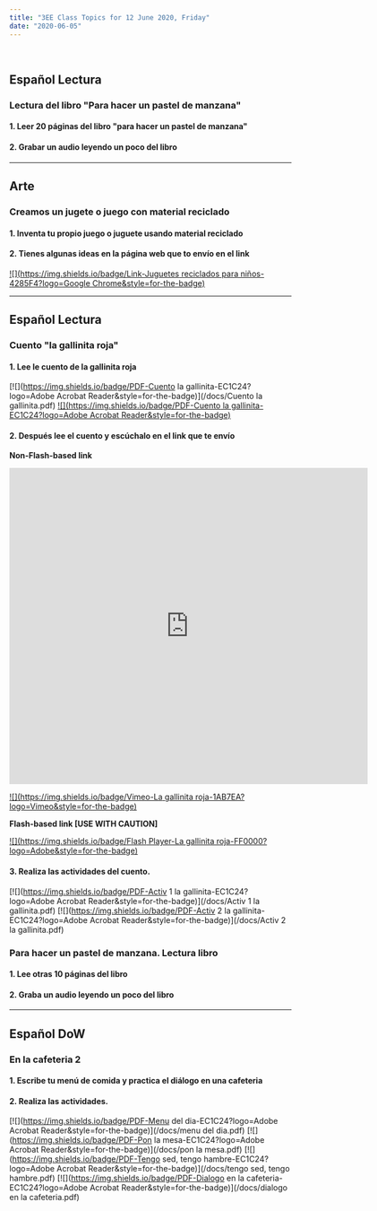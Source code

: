 ```yaml
---
title: "3EE Class Topics for 12 June 2020, Friday"
date: "2020-06-05"
---
```


&nbsp;

## Español Lectura

### Lectura del libro "Para hacer un pastel de manzana"

#### 1. Leer 20 páginas del libro "para hacer un pastel de manzana"

#### 2. Grabar un audio leyendo un poco del libro

<hr>

## Arte

### Creamos un jugete o juego con material reciclado

#### 1. Inventa tu propio juego o juguete usando material reciclado

#### 2. Tienes algunas ideas en la página web que to envío en el link

[![](https://img.shields.io/badge/Link-Juguetes reciclados para niños-4285F4?logo=Google Chrome&style=for-the-badge)](https://webdelmaestro.com/juguetes-reciclados-para-ninos/)

<hr>

## Español Lectura

### Cuento "la gallinita roja"

#### 1. Lee le cuento de la gallinita roja

[![](https://img.shields.io/badge/PDF-Cuento la gallinita-EC1C24?logo=Adobe Acrobat Reader&style=for-the-badge)](/docs/Cuento la gallinita.pdf)
[![](https://img.shields.io/badge/PDF-Cuento la gallinita-EC1C24?logo=Adobe Acrobat Reader&style=for-the-badge)](/docs/ES-T-T-574-The-Little-Red-Hen-Story-Spanish.pdf)

#### 2. Después lee el cuento y escúchalo en el link que te envío

**Non-Flash-based link**

<iframe src="https://player.vimeo.com/video/427913167" width="640" height="564" frameborder="0" allow="autoplay; fullscreen" allowfullscreen></iframe>

[![](https://img.shields.io/badge/Vimeo-La gallinita roja-1AB7EA?logo=Vimeo&style=for-the-badge)](https://vimeo.com/427913167)

**Flash-based link [USE WITH CAUTION]**

[![](https://img.shields.io/badge/Flash Player-La gallinita roja-FF0000?logo=Adobe&style=for-the-badge)](http://www.primerodecarlos.com/junio/lengua_libro_1/data/PAUTA/RECURSOS/recursos/10/01/visor.html)

#### 3. Realiza las actividades del cuento.

[![](https://img.shields.io/badge/PDF-Activ 1 la gallinita-EC1C24?logo=Adobe Acrobat Reader&style=for-the-badge)](/docs/Activ 1 la gallinita.pdf) [![](https://img.shields.io/badge/PDF-Activ 2 la gallinita-EC1C24?logo=Adobe Acrobat Reader&style=for-the-badge)](/docs/Activ 2 la gallinita.pdf)

### Para hacer un pastel de manzana. Lectura libro

#### 1. Lee otras 10 páginas del libro

#### 2. Graba un audio leyendo un poco del libro

<hr>

## Español DoW

### En la cafeteria 2

#### 1. Escribe tu menú de comida y practica el diálogo en una cafeteria

#### 2. Realiza las actividades.

[![](https://img.shields.io/badge/PDF-Menu del dia-EC1C24?logo=Adobe Acrobat Reader&style=for-the-badge)](/docs/menu del dia.pdf) [![](https://img.shields.io/badge/PDF-Pon la mesa-EC1C24?logo=Adobe Acrobat Reader&style=for-the-badge)](/docs/pon la mesa.pdf) [![](https://img.shields.io/badge/PDF-Tengo sed, tengo hambre-EC1C24?logo=Adobe Acrobat Reader&style=for-the-badge)](/docs/tengo sed, tengo hambre.pdf) [![](https://img.shields.io/badge/PDF-Dialogo en la cafeteria-EC1C24?logo=Adobe Acrobat Reader&style=for-the-badge)](/docs/dialogo en la cafeteria.pdf)


<br/>
<br/>

